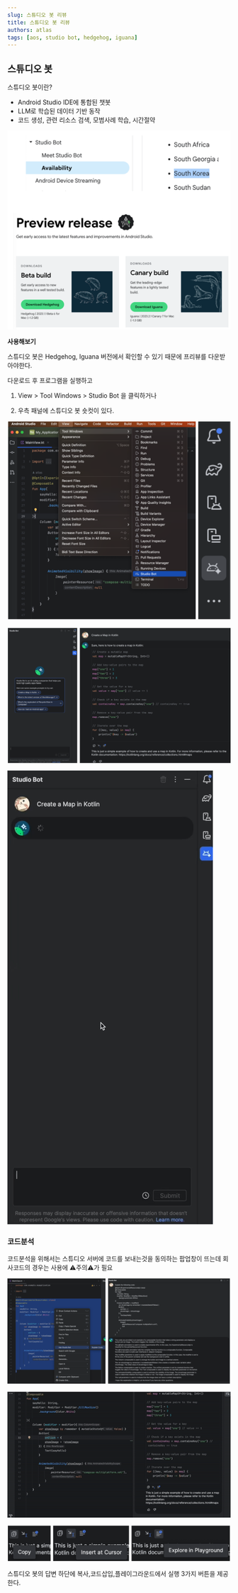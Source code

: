 ```yaml
---
slug: 스튜디오 봇 리뷰
title: 스튜디오 봇 리뷰
authors: atlas
tags: [aos, studio bot, hedgehog, iguana]
---
```


## 스튜디오 봇

스튜디오 봇이란?
- Android Studio IDE에 통합된 챗봇
- LLM로 학습된 데이터 기반 동작
- 코드 생성, 관련 리소스 검색, 모범사례 학습, 시간절약

![icon](./image01.png)

**사용해보기**

스튜디오 봇은 Hedgehog, Iguana 버전에서 확인할 수 있기 때문에 프리뷰를 다운받아야한다. 


다운로드 후 프로그램을 실행하고 

1. View > Tool Windows > Studio Bot 을 클릭하거나 

2. 우측 패널에 스튜디오 봇 숏컷이 있다. 


![icon](./image02.png)

![icon](./image03.png)

![resourceManager](./prac01.gif)

### 코드분석
코드분석을 위해서는 스튜디오 서버에 코드를 보내는것을 동의하는 팝업창이 뜨는데 회사코드의 경우는 사용에 ⚠️주의⚠️가 필요

![icon](./image04.png)

![resourceManager](./prac02.gif)



![icon](./image05.png)

스튜디오 봇의 답변 하단에 복사,코드삽입,플레이그라운드에서 실행 3가지 버튼을 제공한다.
